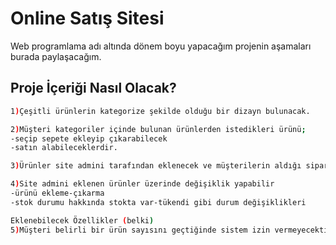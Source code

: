 # Online Satış Sitesi

Web programlama adı altında dönem boyu yapacağım projenin aşamaları burada paylaşacağım. 

## Proje İçeriği Nasıl Olacak?

```bash
1)Çeşitli ürünlerin kategorize şekilde olduğu bir dizayn bulunacak.

2)Müşteri kategoriler içinde bulunan ürünlerden istedikleri ürünü;
-seçip sepete ekleyip çıkarabilecek
-satın alabileceklerdir.

3)Ürünler site admini tarafından eklenecek ve müşterilerin aldığı siparişleri veritabanı üzerinden görebilecektir.

4)Site admini eklenen ürünler üzerinde değişiklik yapabilir
-ürünü ekleme-çıkarma
-stok durumu hakkında stokta var-tükendi gibi durum değişiklikleri

Eklenebilecek Özellikler (belki)
5)Müşteri belirli bir ürün sayısını geçtiğinde sistem izin vermeyecektir. (Örn. X ürününden tek seferde 10 adet alınamaz)

```



